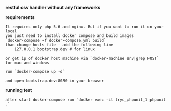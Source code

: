 **restful csv handler without any frameworks**

**requirements**

    It requires only php 5.6 and nginx. But if you want to run it on your local 
    you just need to install docker compose and build images
    `docker-compose -f docker-compose.yml build`
    than change hosts file - add the following line
        127.0.0.1 bootstrap.dev # for linux
    
    or get ip of docker host machine via `docker-machine env|grep HOST` for mac and windows
    
    run `docker-compose up -d` 
    
    and open bootstrap.dev:8080 in your browser
    
**running test**

    after start docker-compose run `docker exec -it tryc_phpunit_1 phpunit .`
